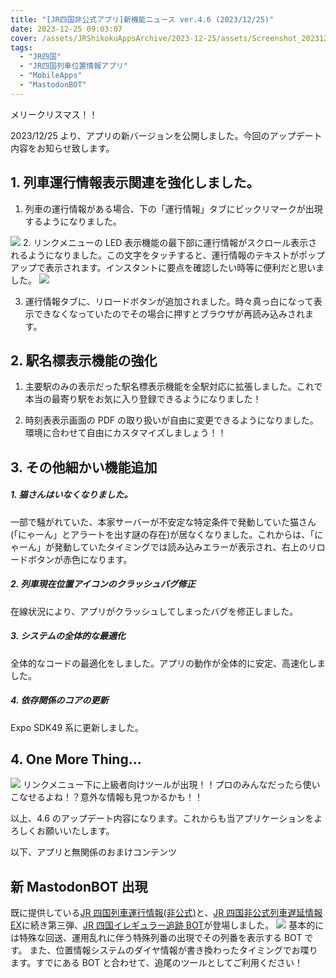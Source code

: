 ```yaml
---
title: "[JR四国非公式アプリ]新機能ニュース ver.4.6 (2023/12/25)"
date: 2023-12-25 09:03:07
cover: /assets/JRShikokuAppsArchive/2023-12-25/assets/Screenshot_20231222-141840743.png
tags:
  - "JR四国"
  - "JR四国列車位置情報アプリ"
  - "MobileApps"
  - "MastodonBOT"
---
```


メリークリスマス！！

2023/12/25 より、アプリの新バージョンを公開しました。今回のアップデート内容をお知らせ致します。

## **1. 列車運行情報表示関連を強化しました。**

1. 列車の運行情報がある場合、下の「運行情報」タブにビックリマークが出現するようになりました。

![](/assets/JRShikokuAppsArchive/2023-12-25/assets/Screenshot_20231214-161555988.png) 2. リンクメニューの LED 表示機能の最下部に運行情報がスクロール表示されるようになりました。この文字をタッチすると、運行情報のテキストがポップアップで表示されます。インスタントに要点を確認したい時等に便利だと思いました。
![](/assets/JRShikokuAppsArchive/2023-12-25/assets/Screenshot_20231222-141840743.png)

3. 運行情報タブに、リロードボタンが追加されました。時々真っ白になって表示できなくなっていたのでその場合に押すとブラウザが再読み込みされます。

## **2. 駅名標表示機能の強化**

1. 主要駅のみの表示だった駅名標表示機能を全駅対応に拡張しました。これで本当の最寄り駅をお気に入り登録できるようになりました！

2. 時刻表表示画面の PDF の取り扱いが自由に変更できるようになりました。環境に合わせて自由にカスタマイズしましょう！！

## **3. その他細かい機能追加**

##### _1. 猫さんはいなくなりました。_

一部で騒がれていた、本家サーバーが不安定な特定条件で発動していた猫さん(「にゃーん」とアラートを出す謎の存在)が居なくなりました。これからは、「にゃーん」が発動していたタイミングでは読み込みエラーが表示され、右上のリロードボタンが赤色になります。

##### _2. 列車現在位置アイコンのクラッシュバグ修正_

在線状況により、アプリがクラッシュしてしまったバグを修正しました。

##### _3. システムの全体的な最適化_

全体的なコードの最適化をしました。アプリの動作が全体的に安定、高速化しました。

##### _4. 依存関係のコアの更新_

Expo SDK49 系に更新しました。

## **4. One More Thing...**

![](/assets/JRShikokuAppsArchive/2023-12-25/assets/1703451038317.jpg)
リンクメニュー下に上級者向けツールが出現！！プロのみんなだったら使いこなせるよね！？意外な情報も見つかるかも！！

以上、4.6 のアップデート内容になります。これからも当アプリケーションをよろしくお願いいたします。

以下、アプリと無関係のおまけコンテンツ

## **新 MastodonBOT 出現**

既に提供している[JR 四国列車運行情報(非公式)](https://mstdn.y-zu.org/@JRSTraInfo_detail)と、[JR 四国非公式列車遅延情報 EX](https://mstdn.y-zu.org/@JRSTraInfoEX)に続き第三弾、[JR 四国イレギュラー追跡 BOT](https://mstdn.y-zu.org/@JRSTraInfo_Strange)が登場しました。
![](/assets/JRShikokuAppsArchive/2023-12-25/assets/スクリーンショット2023-12-25152933.png)
基本的には特殊な回送、運用乱れに伴う特殊列番の出現でその列番を表示する BOT です。
また、位置情報システムのダイヤ情報が書き換わったタイミングでお喋ります。すでにある BOT と合わせて、追尾のツールとしてご利用ください！
